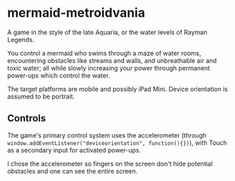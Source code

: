# mermaid-metroidvania

A game in the style of the late Aquaria, or the water levels of Rayman Legends.

You control a mermaid who swims through a maze of water rooms, encountering obstacles like streams and walls, and unbreathable air and toxic water; all while slowly increasing your power through permanent power-ups which control the water.

The target platforms are mobile and possibly iPad Mini. Device orientation is assumed to be portrait.

## Controls

The game's primary control system uses the accelerometer (through `window.addEventListener("deviceorientation", function(){})`), with Touch as a secondary input for activated power-ups.

I chose the accelerometer so fingers on the screen don't hide potential obstacles and one can see the entire screen.
